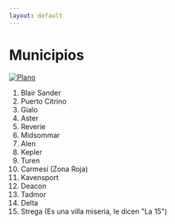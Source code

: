 ```yaml
---
layout: default
---
```


<h1>Municipios</h1>

[![Plano](https://www.dropbox.com/scl/fi/vwtcvif2zzn2vyr7y0b2c/bs.jpg?rlkey=tvdeu0hl6xf36vpsri9jfn9cu&raw=1 'Ciudad BS')](https://www.dropbox.com/scl/fi/bbrpkgww6m8qfmcbku12d/bs.gif?rlkey=v6em3ubt0lsjbv3owip973qoq&raw=1)

1. Blair Sander 
1. Puerto Citrino
1. Gialo
1. Aster
1. Reverie
1. Midsommar
1. Alen
1. Kepler
1. Turen
1. Carmesí (Zona Roja)
1. Kavensport
1. Deacon
1. Tadmor	
1. Delta
1. Strega (Es una villa miseria,
le dicen "La 15")
